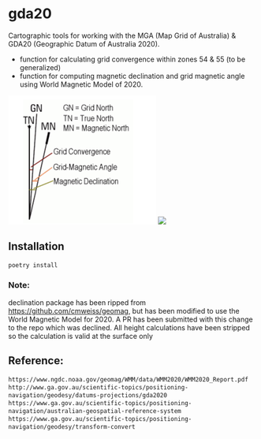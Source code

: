 # gda20
Cartographic tools for working with the MGA (Map Grid of Australia) & GDA20 (Geographic Datum of Australia 2020).
* function for calculating grid convergence within zones 54 & 55 (to be generalized)
* function for computing magnetic declination and grid magnetic angle using World Magnetic Model of 2020. 

<img src="assets/declination.png" width="300">
<img src="assets/wmm-2015.png" width="800">



## Installation
```
poetry install
```

### Note:
declination package has been ripped from https://github.com/cmweiss/geomag, but has been modified to use the World Magnetic Model for 2020. 
A PR has been submitted with this change to the repo which was declined.
All height calculations have been stripped so the calculation is valid at the surface only



## Reference: 
```
https://www.ngdc.noaa.gov/geomag/WMM/data/WMM2020/WMM2020_Report.pdf
http://www.ga.gov.au/scientific-topics/positioning-navigation/geodesy/datums-projections/gda2020
https://www.ga.gov.au/scientific-topics/positioning-navigation/australian-geospatial-reference-system
https://www.ga.gov.au/scientific-topics/positioning-navigation/geodesy/transform-convert
```
